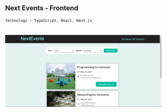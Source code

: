 ## Next Events - Frontend

`Technologi : TypeScript, React, Next.js`

# ![Preview](img/Capture.PNG)
